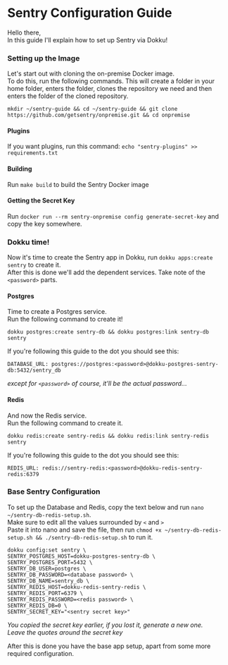 # Sentry Configuration Guide

Hello there,  
In this guide I'll explain how to set up Sentry via Dokku!

### Setting up the Image

Let's start out with cloning the on-premise Docker image.  
To do this, run the following commands.
This will create a folder in your home folder, enters the folder, clones the repository we need and then enters the folder of the cloned repository.

```
mkdir ~/sentry-guide && cd ~/sentry-guide && git clone https://github.com/getsentry/onpremise.git && cd onpremise
```

#### Plugins
If you want plugins, run this command: `echo "sentry-plugins" >> requirements.txt`

#### Building
Run `make build` to build the Sentry Docker image

#### Getting the Secret Key
Run `docker run --rm sentry-onpremise config generate-secret-key` and copy the key somewhere.

### Dokku time!

Now it's time to create the Sentry app in Dokku, run `dokku apps:create sentry` to create it.  
After this is done we'll add the dependent services.
Take note of the `<password>` parts.

#### Postgres

Time to create a Postgres service.  
Run the following command to create it!
```
dokku postgres:create sentry-db && dokku postgres:link sentry-db sentry
```
If you're following this guide to the dot you should see this:
```
DATABASE_URL: postgres://postgres:<password>@dokku-postgres-sentry-db:5432/sentry_db
```
_except for `<password>` of course, it'll be the actual password..._

#### Redis

And now the Redis service.  
Run the following command to create it.

```
dokku redis:create sentry-redis && dokku redis:link sentry-redis sentry
```
If you're following this guide to the dot you should see this:
```
REDIS_URL: redis://sentry-redis:<password>@dokku-redis-sentry-redis:6379
```



### Base Sentry Configuration
To set up the Database and Redis, copy the text below and run `nano ~/sentry-db-redis-setup.sh`.  
Make sure to edit all the values surrounded by `<` and `>`  
Paste it into nano and save the file, then run `chmod +x ~/sentry-db-redis-setup.sh && ./sentry-db-redis-setup.sh` to run it.

```
dokku config:set sentry \
SENTRY_POSTGRES_HOST=dokku-postgres-sentry-db \
SENTRY_POSTGRES_PORT=5432 \
SENTRY_DB_USER=postgres \
SENTRY_DB_PASSWORD=<database password> \
SENTRY_DB_NAME=sentry_db \
SENTRY_REDIS_HOST=dokku-redis-sentry-redis \
SENTRY_REDIS_PORT=6379 \
SENTRY_REDIS_PASSWORD=<redis password> \
SENTRY_REDIS_DB=0 \
SENTRY_SECRET_KEY="<sentry secret key>"
```
_You copied the secret key earlier, if you lost it, generate a new one._  
_Leave the quotes around the secret key_

After this is done you have the base app setup, apart from some more required configuration.
